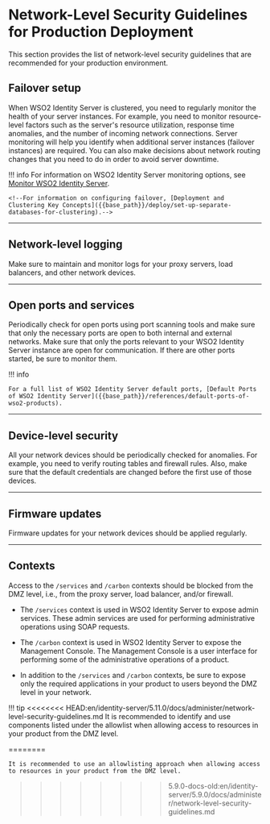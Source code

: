 # Network-Level Security Guidelines for Production Deployment

This section provides the list of network-level security guidelines that are recommended for your production environment.

## Failover setup

When WSO2 Identity Server is clustered, you need to regularly monitor the health of your server instances. For example, you need to monitor resource-level factors such as the server's resource utilization, response time anomalies, and the number of incoming network connections. Server monitoring will help you identify when additional server instances (failover instances) are required. You can also make decisions about network routing changes that you need to do in order to avoid server downtime.


!!! info
	For information on WSO2 Identity Server monitoring options, see [Monitor WSO2 Identity Server]({{base_path}}/deploy/monitor/monitor-the-identity-server).

	<!--For information on configuring failover, [Deployment and Clustering Key Concepts]({{base_path}}/deploy/set-up-separate-databases-for-clustering).-->

---

## Network-level logging

Make sure to maintain and monitor logs for your proxy servers, load balancers, and other network devices.

---

## Open ports and services

Periodically check for open ports using port scanning tools and make sure that only the necessary ports are open to both internal and external networks. Make sure that only the ports relevant to your WSO2 Identity Server instance are open for communication. If there are other ports started, be sure to monitor them.

!!! info

	For a full list of WSO2 Identity Server default ports, [Default Ports of WSO2 Identity Server]({{base_path}}/references/default-ports-of-wso2-products). 

---

## Device-level security 

All your network devices should be periodically checked for anomalies. For example, you need to verify routing tables and firewall rules. Also, make sure that the default credentials are changed before the first use of those devices.

---

## Firmware updates

Firmware updates for your network devices should be applied regularly.

---

## Contexts

Access to the `/services` and `/carbon` contexts should be blocked from the DMZ level, i.e., from the proxy server, load balancer, and/or firewall. 

-	The `/services` context is used in WSO2 Identity Server to expose admin services. These admin services are used for performing administrative operations using SOAP requests.

-	The `/carbon` context is used in WSO2 Identity Server to expose the Management Console. The Management Console is a user interface for performing some of the administrative operations of a product.

-	In addition to the `/services` and `/carbon` contexts, be sure to expose only the required applications in your product to users beyond the DMZ level in your network.

!!! tip
<<<<<<<< HEAD:en/identity-server/5.11.0/docs/administer/network-level-security-guidelines.md
	It is recommended to identify and use components listed under the allowlist when allowing access to resources in your product from the DMZ level.

========

	It is recommended to use an allowlisting approach when allowing access to resources in your product from the DMZ level.
>>>>>>>> 5.9.0-docs-old:en/identity-server/5.9.0/docs/administer/network-level-security-guidelines.md






